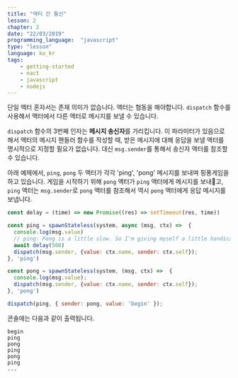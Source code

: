 ```yaml
---
title: "액터 간 통신"
lesson: 2
chapter: 2
date: "22/03/2019"
programming_language:  "javascript"
type: "lesson"
language: ko_kr
tags:
    - getting-started
    - nact
    - javascript
    - nodejs
---
```


단일 액터 혼자서는 존재 의미가 없습니다. 액터는 협동을 해야합니다. `dispatch` 함수를 사용해서 액터에서 다른 액터로 메시지를 보낼 수 있습니다.

`dispatch` 함수의 3번째 인자는 **메시지 송신자**를 가리킵니다. 이 파라미터가 있음으로 해서 액터의 메시지 핸들러 함수를 작성할 때, 받은 메시지에 대해 응답을 보낼 액터를 명시적으로 지정할 필요가 없습니다. 대신 `msg.sender`를 통해서 송신자 액터를 참조할 수 있습니다.

아래 예제에서, `ping`, `pong` 두 액터가 각각 'ping', 'pong' 메시지를 보내며 핑퐁게임을 하고 있습니다. 게임을 시작하기 위해 `pong` 액터가 `ping` 액터에게 메시지를 보내고, `ping` 액터는 `msg.sender`로 `pong` 액터를 참조해서 역시 `pong` 액터에게 응답 메시지를 보냅니다.

```javascript
const delay = (time) => new Promise((res) => setTimeout(res, time))

const ping = spawnStateless(system, async (msg, ctx) =>  {
  console.log(msg.value)
  // ping: Pong is a little slow. So I'm giving myself a little handicap :P
  await delay(500)
  dispatch(msg.sender, {value: ctx.name, sender: ctx.self});
}, 'ping')

const pong = spawnStateless(system, (msg, ctx) =>  {
  console.log(msg.value);
  dispatch(msg.sender, {value: ctx.name, sender: ctx.self});
}, 'pong')

dispatch(ping, { sender: pong, value: 'begin' });
```

콘솔에는 다음과 같이 출력됩니다.

```
begin
ping
pong
ping
pong
ping
...
```
